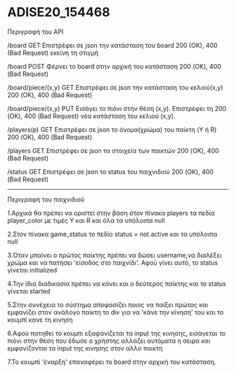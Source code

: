 # ADISE20_154468

Περιγραφή του API 


/board				GET 		Επιστρέφει σε json την κατάσταση του board 				200 (OK), 400 (Bad Request)
								εκείνη τη στιγμή
					
/board				POST		Φέρνει το board στην αρχική του κατάσταση 				200 (OK), 400 (Bad Request)

/board/piece/(x,y)	GET		    Επιστρέφει σε json την κατάσταση του κελιού(x,y)		200 (OK), 400 (Bad Request)

/board/piece/(x,y)	PUT			Εισάγει το πιόνι στην θέση (x,y). Επιστρέφει τη 		200 (OK), 400 (Bad Request)
								νέα κατάσταση του κελιού (x,y).
								
/players(p)			GET			Επιστρέφει σε json το όνομα(χρώμα) του παίκτη (Y ή R)	200 (OK), 400 (Bad Request)

/players			GET			Επιστρέφει σε json τα στοιχεία των παικτών				200 (OK), 400 (Bad Request)

/status				GET			Επιστρέφει σε json το status του παιχνιδιού				200 (OK), 400 (Bad Request)

---------------------------------------------------------------------------------------------------------------------

Περιγραφή του παιχνιδιού

1.Αρχικά θα πρέπει να οριστεί στην βάση στον πίνακα players τα πεδία player_color με τιμές Y και R και όλα τα υπόλοιπα null

2.Στον πίνακα game_status το πεδίο status = not active και τα υπόλοιπα null

3.Όταν μπαίνει ο πρώτος παίκτης πρέπει να δώσει username,να διαλέξει χρώμα και να πατήσει 'είσοδος στο παιχνίδι'. Αφού γίνει αυτό, το status γίνεται initialized

4.Την ίδια διαδικασία πρέπει να κάνει και ο δεύτερος παίκτης και το status γίνεται started

5.Στην συνέχεια το σύστημα αποφασίζει ποιος να παίξει πρώτος και εμφανίζει στον ανάλογο παίκτη το div για να 'κάνε την κίνηση' του και το κουμπί κανε τη κινηση

6.Αφού πατηθεί το κουμπι εξαφανίζεται τα input της κινησης, εισάγεται το πιόνι στην θέση που έδωσε ο χρήστης αλλάζει αυτόματα η σειρα και εμφανίζονται τα input της κινησης στον αλλο παικτη

7.Το κουμπί 'έναρξη' επαναφέρει το board στην αρχική του κατάσταση.







								